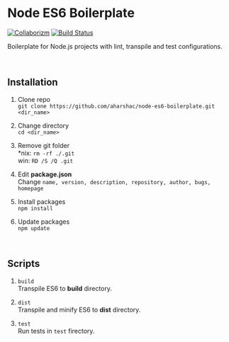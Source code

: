 # Node ES6 Boilerplate

[![Collaborizm](https://img.shields.io/badge/Collaborizm-Join%20now-blue.svg)](https://www.collaborizm.com/) [![Build Status](https://travis-ci.org/aharshac/node-es6-boilerplate.svg?branch=master)](https://travis-ci.org/aharshac/node-es6-boilerplate)   

Boilerplate for Node.js projects with lint, transpile and test configurations.

&nbsp;

## Installation

1. Clone repo    
`git clone https://github.com/aharshac/node-es6-boilerplate.git <dir_name>`    

2. Change directory    
`cd <dir_name>`    

3. Remove git folder    
*nix: `rm -rf ./.git`    
win: `RD /S /Q .git`    

4. Edit **package.json**    
Change `name, version, description, repository, author, bugs, homepage`    

5. Install packages    
`npm install`    

6. Update packages    
`npm update`    

&nbsp;

## Scripts

1. `build`    
Transpile ES6 to **build** directory.    

2. `dist`    
Transpile and minify ES6 to **dist** directory.    

3. `test`    
Run tests in `test` firectory.    
